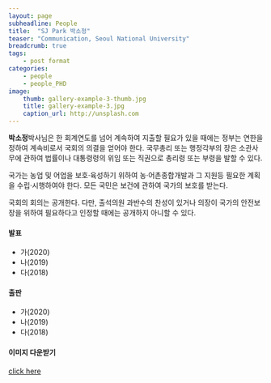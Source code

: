 ```yaml
---
layout: page
subheadline: People
title:  "SJ Park 박소정"
teaser: "Communication, Seoul National University"
breadcrumb: true
tags:
    - post format
categories:
    - people
    - people_PHD
image:
    thumb: gallery-example-3-thumb.jpg
    title: gallery-example-3.jpg
    caption_url: http://unsplash.com
---
```


**박소정**박사님은 한 회계연도를 넘어 계속하여 지출할 필요가 있을 때에는 정부는 연한을 정하여 계속비로서 국회의 의결을 얻어야 한다. 국무총리 또는 행정각부의 장은 소관사무에 관하여 법률이나 대통령령의 위임 또는 직권으로 총리령 또는 부령을 발할 수 있다.

국가는 농업 및 어업을 보호·육성하기 위하여 농·어촌종합개발과 그 지원등 필요한 계획을 수립·시행하여야 한다. 모든 국민은 보건에 관하여 국가의 보호를 받는다.

국회의 회의는 공개한다. 다만, 출석의원 과반수의 찬성이 있거나 의장이 국가의 안전보장을 위하여 필요하다고 인정할 때에는 공개하지 아니할 수 있다.


#### 발표
- 가(2020)
- 나(2019)
- 다(2018)

#### 출판
- 가(2020)
- 나(2019)
- 다(2018)

#### 이미지 다운받기
<a href="http://image.yes24.com/goods/90407425/XL" >click here</a>
